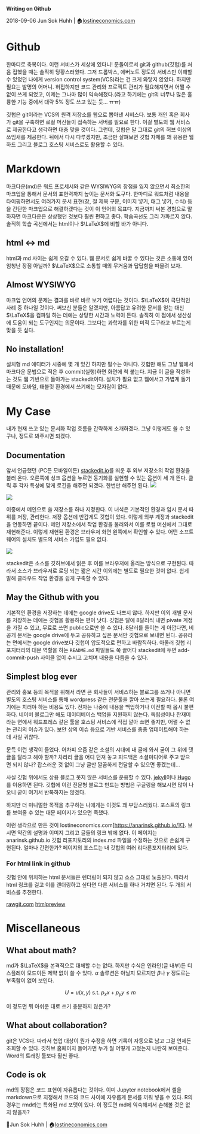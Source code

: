 **Writing on Github**

2018-09-06
Jun Sok Huhh | :house:[lostineconomics.com](https://anarinsk.github.io/)



# Github 

한마디로 축복이다. 이런 서비스가 세상에 있다니! 문돌이로서 git과 github(깃헙)를 처음 접했을 때는 솔직히 당황스러웠다. 그저 드롭박스, 에버노트 정도의 서비스만 이해할 수 있었던 나에게 version control system(VCS)라는 건 크게 와닿지 않았다. 하지만 필요는 발명의 어머니. 허접하지만 코드 관리와 프로젝트 관리가 필요해지면서 어쩔 수 없이 쓰게 되었고, 이제는 그나마  많이 익숙해졌다.(라고 하기에는 git의 너무나 많은 훌륭한 기능 중에서 대략 5% 정도 쓰고 있는 듯... ㅠㅠ) 

깃헙은 git이라는 VCS의 원격 저장소를 웹으로 뽑아낸 서비스다. 보통 개인 혹은 회사가 git을 구축하면 로컬 머신들이 접속하는 서버를 필요로 한다. 이걸 별도의 웹 서비스로 제공한다고 생각하면 대충 맞을 것이다. 그런데, 깃헙은 말 그대로 git의 허브 이상의 쓰임새를 제공한다. 뒤에서 다시 다루겠지만, 조금만 살펴보면 깃헙 자체를 꽤 유용한 웹하드 그리고 블로그 호스팅 서비스로도 활용할 수 있다. 

# Markdown 

마크다운(md)은 워드 프로세서와 같은 WYSIWYG의 장점을 잃지 않으면서 최소한의 마크업을 통해서 문서의 표현력까지 높이는 문서화 도구다. 한마디로 워드처럼 내용을 타이핑하면서도 여러가지 문서 표현(장, 절 제목 구분, 이미지 넣기, 태그 넣기, 수식) 등을 간단한 마크업으로 해결하겠다는 것이 이 언어의 목표다. 지금까지 써본 경험으로 말하자면 마크다운은 상상했던 것보다 훨씬 편하고 좋다. 학습곡선도 그리 가파르지 않다. 솔직히 학습 곡선에서는 html이나 $\LaTeX$에 비할 바가 아니다. 

## html &harr; md 

html과 md 사이는 쉽게 오갈 수 있다. 웹 문서로 쉽게 바꿀 수 있다는 것은 소통에 있어 엄청난 장점 아닐까? $\LaTeX$으로 소통할 때의 무거움과 답답함을 떠올려 보자. 

## Almost WYSIWYG  

마크업 언어의 문제는 결과를 바로 바로 보기 어렵다는 것이다. $\LaTeX$이 극단적인 사례 중 하나일 것이다. 써보신 분들은 알겠지만, 아름답고 유려한 문서를 얻는 대신 $\LaTeX$을 컴파일 하는 데에는 상당한 시간과 노력이 든다. 솔직히 이 점에서 생산성에 도움이 되는 도구인지는 의문이다. 그보다는 과학자를 위한 미적 도구라고 부르는게 맞을 듯 싶다.

## No installation!

설치형 md 에디터가 시중에 몇 개 있긴 하지만 필수는 아니다. 깃헙만 해도 그냥 웹에서 마크다운 문법으로 적은 후 commit(실행)하면 화면에 척 붙는다. 지금 이 글을 작성하는 것도 웹 기반으로 돌아가는 stackedit이다. 설치가 필요 없고 웹에서고 가볍게 돌기 때문에 모바일, 태블릿 환경에서 쓰기에는 모자람이 없다. 

# My Case 

내가 현재 쓰고 있는 문서화 작업 흐름을 간략하게 소개하겠다. 그냥 이렇게도 쓸 수 있구나, 정도로 봐주시면 되겠다. 

## Documentation 

앞서 언급했던 (PC든 모바일이든) [stackedit.io](https://stackedit.io/app#)를 띄운 후 외부 저장소의 작업 환경을 불러 온다. 오른쪽에 싱크 옵션을 누르면 동기화를 실현할 수 있는 옵션이 세 개 뜬다. 클릭 후 각자 특성에 맞게 로긴을 해주면 되겠다. 한번만 해주면 된다. 
    ![](http://raw.githubusercontent.com/anarinsk/public_writing/master/workflow_with_github/assets/images/workflow_1.png)

![](http://raw.githubusercontent.com/anarinsk/public_writing/master/workflow_with_github/assets/images/workflow_2.png)

이중에서 메인으로 쓸 저장소를 하나 지정한다. 이 녀석은 기본적인 환경과 임시 문서 따위를 저장, 관리한다. 저장 옵션에 반갑게도 깃헙이 있다. 이렇게 외부 계정과 stackedit을 연동하면 끝이다. 메인 저장소에서 작업 환경을 불러와서 이를 로컬 머신에서 그대로 재현해준다. 이렇게 재현된 환경은 브라우저 화면 왼쪽에서 확인할 수 있다. 어떤 소프트웨어의 설치도 별도의 서비스 가입도 필요 없다. 

![](https://raw.githubusercontent.com/anarinsk/public_writing/master/workflow_with_github/assets/images/workflow_3.PNG)

stackedit은 소스를 깃허브에서 읽은 후 이를 브라우저에 올리는 방식으로 구현된다. 따라서 소스가 브라우저로 로딩 되는 짧은 시간 이외에는 별도로 필요한 것이 없다. 쉽게 말해 클라우드 작업 환경을 쉽게 구축할 수 있다. 

## May the Github with you 

기본적인 환경을 저장하는 데에는 google drive도 나쁘지 않다. 하지만 이외 개별 문서를 저장하는 데에는 깃헙을 활용하는 편이 낫다. 깃헙은 달에 8달러씩 내면 pivate 계정을 가질 수 있고, 무료로 쓰면 public으로만 쓸 수 있다. 8달러를 들이는 게 아깝다면, 비공개 문서는 google drive에 두고 공유하고 싶은 문서만 깃헙으로 보내면 된다. 공유라는 면에서는 google drive보다 깃헙이 압도적으로 편하고 바람직하다. 아울러 깃헙 리포지터리의 대문 역할을 하는 `README.md` 파일들도 쭉 끌어다 stackedit에 두면 add-commit-push 사이클 없이 수시고 고치며 내용을 다듬을 수 있다. 

## Simplest blog ever

관리와 홍보 등의 목적을 위해서 라면 큰 회사들이 서비스하는 블로그를 쓰거나 아니면 별도의 호스팅 서비스를 통해 wordpress 같은 전문툴을 깔아 쓰는게 필요하다. 물론 여기에는 치러야 하는 비용도 있다. 전자는 나중에 내용을 백업하거나 이전할 때 몹시 불편하다. 네이버 블로그만 해도 데이터베이스 백업을 지원하지 않는다. 독립성이나 잔재미라는 면에서 워드프레스 같은 툴을 호스팅 서비스에 직접 깔아 쓰면 좋지만, 어쩔 수 없는 관리의 이슈가 있다. 보안 상의 이슈 등으로 기반 서비스를 종종 업데이트해야 하는 데 사실 귀찮다.  

문득 이런 생각이 들었다. 어차피 요즘 같은 소셜의 시대에 내 글에 와서 굳이 그 위에 댓글을 달라고 해야 할까? 차라리 글을 어디 던져 놓고 피드백은 소셜미디어로 주고 받으면 되지 않나? 잡스러운 것 없이 그냥 글만 깔끔하게 전달할 수 있으면 좋겠는데... 

사실 깃헙 위에서도 상용 블로그 못지 않은 서비스를 운용할 수 있다. [jekyll](https://jekyllrb.com/)이나 [Hugo](https://gohugo.io/)를 이용하면 된다.  깃헙에 이런 전문형 블로그 만드는 방법은 구글링을 해보시면 많이 나오니 굳이 여기서 반복하지는 않겠다. 

하지만 더 미니멀한 목적을 추구하는 나에게는 이것도 꽤 부담스러웠다. 포스트의 링크를 보여줄 수 있는 대문 페이지가 있으면 족했다.

이런 생각으로 만든 것이 lostineconomics.com[https://anarinsk.github.io/]다. 보시면 약간의 설명과 이미지 그리고 글들의 링크 밖에 없다. 이 페이지는 anarinsk.github.io 깃헙 리포지토리의 index.md  파일을 수정하는 것으로 손쉽게 구현된다. 얼마나 간편한가? 페이지의 포스트는 내 깃헙의 여러 리다른포지터리에 있다. 

### For html link in github 
깃헙 안에 위치하는 html 문서들은 렌더링이 되지 않고 소스 그대로 노출된다. 따라서 html 링크를 걸고 이를 렌더링하고 싶다면 다른 서비스를 하나 거치면 된다.  두 개의 서비스를 추천한다. 

[rawgit.com](https://rawgit.com)
[htmlpreview](https://htmlpreview.github.io)

# Miscellaneous 

## What about math? 

md가 $\LaTeX$을 본격적으로 대체할 수는 없다. 하지만 수식은 인라인(글 내부)든 디스플레이 모드이든 제약 없이 쓸 수 있다. $\alpha$ 솔루션은 아닐지 모르지만 $\beta$나 $\gamma$ 정도로는 부족함이 없어 보인다. 

$$
U = u(x,y) ~ \text{s.t.}~p_x x + p_y y \leq m
$$

이 정도면 뭐 아쉬운 대로 쓰기 충분하지 않은가? 

## What about collaboration? 

git은 VCS다. 따라서 협업 대상이 뭔가 수정을 하면 기록이 자동으로 남고 그걸 언제든 조회할 수 있다. 깃허브 홈페이지 들어가면 누가 뭘 어떻게 고쳤는지 나란히 보여준다. Word의 트래킹 툴보다 훨씬 좋다. 

## Code is ok 

md의 장점은 코드 표현이 자유롭다는 것이다. 이미 Jupyter notebook에서 셀을 markdown으로 지정해서 코드와 코드 사이에 자유롭게 문서를 끼워 넣을 수 있다. R의 경우는 rmd라는 특화된 md 포맷이 있다. 이 정도면 md에 익숙해져서 손해볼 것은 없지 않을까? 

:feet:Jun Sok Huhh | :house:[lostineconomics.com](https://anarinsk.github.io/)









<!--stackedit_data:
eyJoaXN0b3J5IjpbNzkyMzQxMDY5LDE5NDE5NTY1NDMsLTQ0Mz
E0ODE5Niw5NjIzNTU1MDgsOTYyMzU1NTA4LC0zMzAwNTIzNzgs
LTIxNDQwMDIwNzYsMzI4Nzg4MjU2LDE1MzczMjQ4MjQsNDQ2Mj
c4NDg0LDE3MjY2MjYwMDQsLTE5NzAwOTYyNDAsLTE4MjA1ODU5
NzQsMTMxOTczMDY4MF19
-->